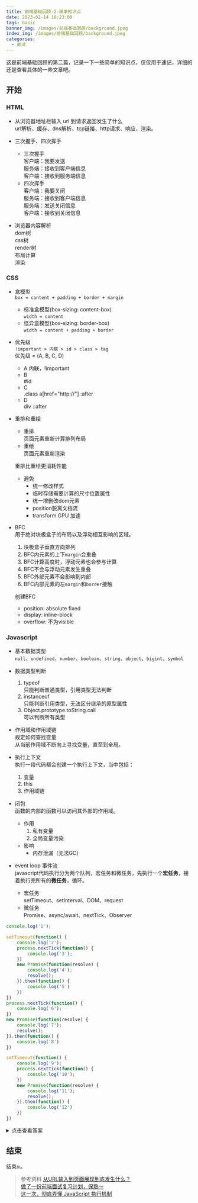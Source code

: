 ```yaml
---
title: 前端基础回顾-2-简单知识点
date: 2023-02-14 16:23:00
tags: basic   
banner_img: /images/前端基础回顾/background.jpeg
index_img: /images/前端基础回顾/background.jpeg
categories: 
  - 面试
---
```


这是前端基础回顾的第二篇，记录一下一些简单的知识点，仅仅用于速记，详细的还是查看具体的一些文章吧。  

## 开始

### HTML 

- 从浏览器地址栏输入 url 到请求返回发生了什么  
  url解析、缓存、dns解析、tcp链接、http请求、响应、渲染。  

- 三次握手、四次挥手  
  - 三次握手  
    客户端：我要发送  
    服务端：接收到客户端信息  
    客户端：接收到服务端信息  
  - 四次挥手  
    客户端：我要关闭  
    服务端：接收到客户端信息  
    服务端：发送关闭信息  
    客户端：接收到关闭信息  

- 浏览器内容解析  
  dom树  
  css树  
  render树  
  布局计算  
  渲染  

### CSS 

- 盒模型  
  `box = content + padding + border + margin`  
  - 标准盒模型(box-sizing: content-box)      
  `width = content`    
  - 怪异盒模型(box-sizing: border-box)   
  `width = content + padding + border`  

- 优先级  
  `!important > 内联 > id > class > tag`  
  优先级 = (A, B, C, D)  
  - A
    内联，!important       
  - B  
    #id  
  - C  
    .class a[href="http://"] :after 
  - D  
    div ::after 

- 重排和重绘  
  - 重排  
    页面元素重新计算排列布局  
  - 重绘  
    页面元素重新渲染  
  
  重排比重绘更消耗性能  
  
  - 避免  
    - 统一修改样式  
    - 临时存储需要计算的尺寸位置属性  
    - 统一增删改dom元素  
    - position脱离文档流  
    - transform GPU 加速  

- BFC  
  用于绝对块极盒子的布局以及浮动相互影响的区域。  
  1. 块极盒子垂直方向排列  
  2. BFC内元素的上下`margin`会重叠  
  3. BFC计算高度时，浮动元素也会参与计算  
  4. BFC不会与浮动元素发生重叠  
  5. BFC外部元素不会影响到内部  
  6. BFC内部元素的左`margin`和`border`接触  

  创建BFC  
    - position: absolute fixed  
    - display: inline-block  
    - overflow: 不为visible   

<!-- - 布局  
  - 两栏布局(左侧固定，右侧自适应)    
  <details>
    <summary>
      点击查看代码1
    </summary>
    <div class="outer" style="height: 100px;border: 1px solid black;">
      <div class="left" style="width: 100px;height:100%;float:left;background-color: red;">左侧</div>
      <div class="right" style="height: 100%;overflow: auto;background-color: yellow;">右侧</div>
    </div>
  </details>
  <details>
    <summary>
      点击查看代码2
    </summary>
    <div class="outer" style="height: 100px;border: 1px solid black;">
      <div class="left" style="width: 100px;height:100%;float:left;background-color: red;">左侧</div>
      <div class="right" style="height: 100%;margin-left: 100px;background-color: yellow;">右侧</div>
    </div>
  </details>
  
  - 双飞翼布局(两边固定，中间自适应)  
  <style>
    .clear-float::after {
      content: "";
      display: table;
      clear: both;
    }
  </style>
  <details>
    <summary>
      点击查看代码
    </summary>
    <div class="outer clear-float" style="height: 100px;width: 200px;margin: 0 -100px;">
      <div class="left" style="width: 100px;height:100%;float:left;background-color: red;">左侧</div>
      <div class="right" style="width: 100%;height: 100%;overflow: auto;background-color: green;float: left;">中间</div>
      <div class="right" style="width: 100px;height: 100%;;background-color: yellow;float: left;">右侧</div>
    </div>
  </details> -->


### Javascript

- 基本数据类型  
`null`、`undefined`、`number`、`boolean`、`string`、`object`、`bigint`、`symbol`  

- 数据类型判断  
  1. typeof   
    只能判断普通类型，引用类型无法判断  
  2. instanceof  
    只能判断引用类型，无法区分继承的原型属性  
  3. Object.prototype.toString.call  
    可以判断所有类型  
  
- 作用域和作用域链  
  规定如何查找变量  
  从当前作用域不断向上寻找变量，直至到全局。  

- 执行上下文  
  执行一段代码都会创建一个执行上下文，当中包括：  
  1. 变量  
  2. this  
  3. 作用域链  

- 闭包  
  函数的内部的函数可以访问其外部的作用域。  
  - 作用  
    1. 私有变量  
    2. 全局变量污染  
  - 影响  
    - 内存泄漏（无法GC）  

- event loop 事件流    
  javascript代码执行分为两个队列，宏任务和微任务，先执行一个**宏任务**，接着执行完所有的**微任务**，循环。  
  - 宏任务  
    setTimeout、setInterval、DOM、request  
  - 微任务  
    Promise、async/await、nextTick、Observer  

```js
console.log('1');

setTimeout(function() {
    console.log('2');
    process.nextTick(function() {
        console.log('3');
    })
    new Promise(function(resolve) {
        console.log('4');
        resolve();
    }).then(function() {
        console.log('5')
    })
})
process.nextTick(function() {
    console.log('6');
})
new Promise(function(resolve) {
    console.log('7');
    resolve();
}).then(function() {
    console.log('8')
})

setTimeout(function() {
    console.log('9');
    process.nextTick(function() {
        console.log('10');
    })
    new Promise(function(resolve) {
        console.log('11');
        resolve();
    }).then(function() {
        console.log('12')
    })
})

```

<details>
  <summary>点击查看答案</summary>
  <pre>1 7 6 8 2 4 3 5 9 11 10 12</pre>
</details>


## 结束  

  结束🔚。  

  > 参考资料
  [从URL输入到页面展现到底发生什么？](https://juejin.cn/post/6844903784229896199)  
  [做了一份前端面试复习计划，保熟～](https://juejin.cn/post/7061588533214969892#heading-27)  
  [这一次，彻底弄懂 JavaScript 执行机制](https://juejin.cn/post/6844903512845860872#heading-3)  
  
